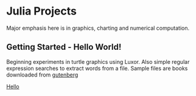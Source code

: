 # Julia Projects

Major emphasis here is in graphics, charting and numerical computation.

## Getting Started - Hello World!

Beginning experiments in turtle graphics using Luxor. Also simple regular expression searches to extract words from a file. Sample
files are books downloaded from [gutenberg](https://www.gutenberg.org/)

[Hello](https://gitlab.com/julia522/hello.git)
